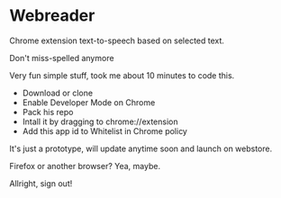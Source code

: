 # Webreader

Chrome extension text-to-speech based on selected text.

Don't miss-spelled anymore

Very fun simple stuff, took me about 10 minutes to code this.

- Download or clone
- Enable Developer Mode on Chrome
- Pack his repo
- Intall it by dragging to chrome://extension
- Add this app id to Whitelist in Chrome policy

It's just a prototype, will update anytime soon and launch on webstore.

Firefox or another browser? Yea, maybe.

Allright, sign out!
